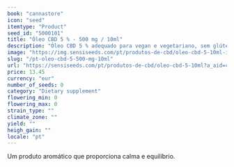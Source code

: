 ```yaml
---
book: "cannastore"
icon: "seed"
itemtype: "Product"
seed_id: "5000101"
title: "Óleo CBD 5 % - 500 mg / 10ml"
description: "Óleo CBD 5 % adequado para vegan e vegetariano, sem glúten ✓ 10 ml (500 mg) ✓ Disponíveis outras concentrações ✓ Com Óleo de Cânhamo Orgânico certificado."
image: "https://img.sensiseeds.com/pt/produtos-de-cbd/oleo-cbd-5-10ml-image.png"
slug: "/pt-oleo-cbd-5-500-mg-10ml"
url: "https://sensiseeds.com/pt/produtos-de-cbd/oleo-cbd-5-10ml?a_aid=cannastore"
price: 13.45
currency: "eur"
number_of_seeds: 0
category: "Dietary supplement"
flowering_min: 0
flowering_max: 0
strain_type: ""
climate_zone: ""
yield: ""
heigh_gain: ""
locale: "pt"
---
```

Um produto aromático que proporciona calma e equilíbrio.

